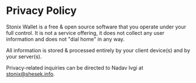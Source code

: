 # Privacy Policy

Stonix Wallet is a free & open source software that you operate under your full control.
It is not a service offering, it does not collect any user information and does not "dial home" in any way.

All information is stored & processed entirely by your client device(s) and by your server(s).

Privacy-related inquiries can be directed to Nadav Ivgi at [stonix@shesek.info](mailto:stonix@shesek.info).
